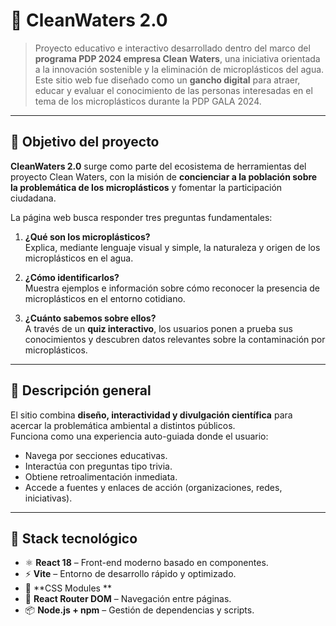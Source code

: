# 🌊 CleanWaters 2.0

> Proyecto educativo e interactivo desarrollado dentro del marco del **programa PDP 2024 empresa Clean Waters**, una iniciativa orientada a la innovación sostenible y la eliminación de microplásticos del agua.  
> Este sitio web fue diseñado como un **gancho digital** para atraer, educar y evaluar el conocimiento de las personas interesadas en el tema de los microplásticos durante la PDP GALA 2024.

---

## 🧭 Objetivo del proyecto

**CleanWaters 2.0** surge como parte del ecosistema de herramientas del proyecto Clean Waters, con la misión de **concienciar a la población sobre la problemática de los microplásticos** y fomentar la participación ciudadana.

La página web busca responder tres preguntas fundamentales:

1. **¿Qué son los microplásticos?**  
   Explica, mediante lenguaje visual y simple, la naturaleza y origen de los microplásticos en el agua.

2. **¿Cómo identificarlos?**  
   Muestra ejemplos e información sobre cómo reconocer la presencia de microplásticos en el entorno cotidiano.

3. **¿Cuánto sabemos sobre ellos?**  
   A través de un **quiz interactivo**, los usuarios ponen a prueba sus conocimientos y descubren datos relevantes sobre la contaminación por microplásticos.

---

## 🧠 Descripción general

El sitio combina **diseño, interactividad y divulgación científica** para acercar la problemática ambiental a distintos públicos.  
Funciona como una experiencia auto-guiada donde el usuario:
- Navega por secciones educativas.
- Interactúa con preguntas tipo trivia.
- Obtiene retroalimentación inmediata.
- Accede a fuentes y enlaces de acción (organizaciones, redes, iniciativas).

---

## 🚀 Stack tecnológico

- ⚛️ **React 18** – Front-end moderno basado en componentes.  
- ⚡ **Vite** – Entorno de desarrollo rápido y optimizado.  
- 🎨 **CSS Modules **   
- 🧭 **React Router DOM** – Navegación entre páginas.  
- 📦 **Node.js + npm** – Gestión de dependencias y scripts.

